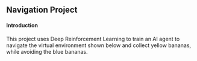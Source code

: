 ## Navigation Project

#### Introduction

This project uses Deep Reinforcement Learning to train an AI agent to navigate the virtual environment shown below and collect yellow bananas, while avoiding the blue bananas.


